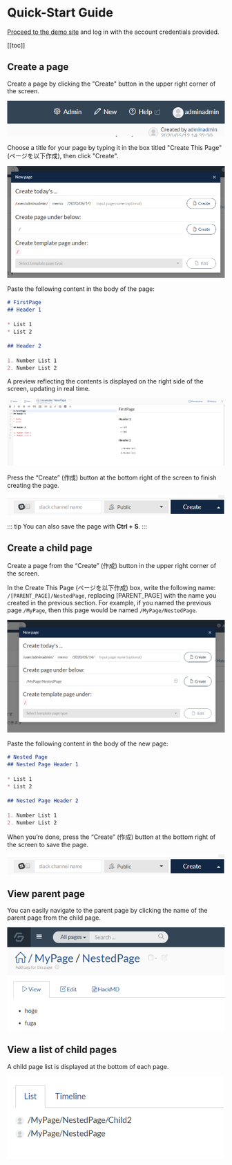# Quick-Start Guide

[Proceed to the demo site](https://demo.growi.org/) and log in with the account credentials provided.

[[toc]]

## Create a page

Create a page by clicking the "Create" button in the upper right corner of the screen.

![](./images/create_page_button.png)

Choose a title for your page by typing it in the box titled "Create This Page" (ページを以下作成), then click "Create".

![](./images/create_page_dialog.png)

Paste the following content in the body of the page:

```markdown
# FirstPage
## Header 1

* List 1
* List 2

## Header 2

1. Number List 1
2. Number List 2
```

A preview reflecting the contents is displayed on the right side of the screen, updating in real time.

![Create Button](./images/begin_create_page.png)

Press the “Create” (作成) button at the bottom right of the screen to finish creating the page.

![Create Dialog](./images/save_button.png)

::: tip
You can also save the page with **Ctrl + S**.
:::

## Create a child page

Create a page from the “Create” (作成) button in the upper right corner of the screen.

In the Create This Page (ページを以下作成) box, write the following name: `/[PARENT_PAGE]/NestedPage`, replacing [PARENT_PAGE] with the name you created in the previous section.  For example, if you named the previous page `/MyPage`, then this page would be named `/MyPage/NestedPage`.

![](./images/create_nest_page_dialog.png)

Paste the following content in the body of the new page:

```markdown
# Nested Page
## Nested Page Header 1

* List 1
* List 2

## Nested Page Header 2

1. Number List 1
2. Number List 2
```

When you’re done, press the “Create” (作成) button at the bottom right of the screen to save the page.

![](./images/save_button.png)

## View parent page

You can easily navigate to the parent page by clicking the name of the parent page from the child page.

![](./images/title_click.png)

## View a list of child pages

A child page list is displayed at the bottom of each page.

![](./images/page_list.png  )